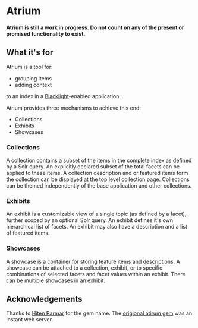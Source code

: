 # Atrium

__Atrium is still a work in progress. Do not count on any of the present or
promised functionality to exist.__


## What it's for

Atrium is a tool for:

  - grouping items
  - adding context

to an index in a [Blacklight][1]-enabled application.

Atrium provides three mechanisms to achieve this end:

  - Collections
  - Exhibits
  - Showcases


### Collections

A collection contains a subset of the items in the complete index as defined by
a Solr query. An explicitly declared subset of the total facets can be applied
to these items. A collection description and or featured items form the
collection can be displayed at the top level collection page. Collections can be
themed independently of the base application and other collections.


### Exhibits

An exhibit is a customizable view of a single topic (as defined by a facet),
further scoped by an optional Solr query. An exhibit defines it's own
hierarchical list of facets. An exhibit may also have a description and a list
of featured items.


### Showcases

A showcase is a container for storing feature items and descriptions. A showcase
can be attached to a collection, exhibit, or to specific combinations of
selected facets and facet values within an exhibit. There can be multiple
showcases in an exhibit.


## Acknowledgements

Thanks to [Hiten Parmar][2] for the gem name. The [origional atirum gem][3] was
an instant web server.


[1]: https://github.com/projectblacklight/blacklight
[2]: http://www.hitenparmar.com/
[3]: https://github.com/hrp/atrium
